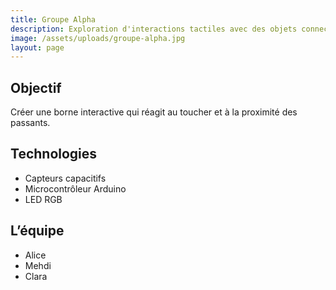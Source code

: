 ```yaml
---
title: Groupe Alpha
description: Exploration d'interactions tactiles avec des objets connectés dans l’espace public.
image: /assets/uploads/groupe-alpha.jpg
layout: page
---
```


## Objectif
Créer une borne interactive qui réagit au toucher et à la proximité des passants.

## Technologies
- Capteurs capacitifs
- Microcontrôleur Arduino
- LED RGB

## L’équipe
- Alice
- Mehdi
- Clara
